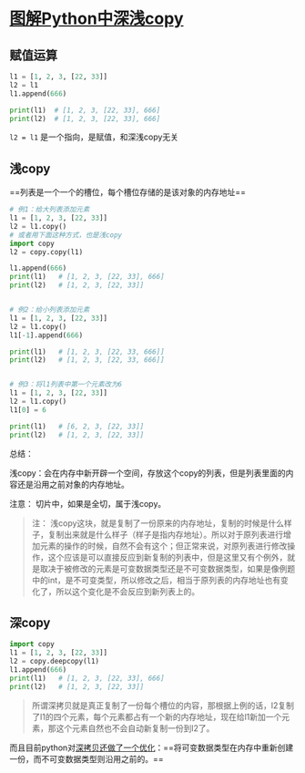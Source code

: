 # [图解Python中深浅copy](https://blog.csdn.net/mall_lucy/article/details/104531218)

## 赋值运算

```python
l1 = [1, 2, 3, [22, 33]]
l2 = l1
l1.append(666)

print(l1)  # [1, 2, 3, [22, 33], 666]
print(l2)  # [1, 2, 3, [22, 33], 666]
```

`l2 = l1` 是一个指向，是赋值，和深浅copy无关

## 浅copy

==列表是一个一个的槽位，每个槽位存储的是该对象的内存地址==

```python
# 例1：给大列表添加元素
l1 = [1, 2, 3, [22, 33]]
l2 = l1.copy()
# 或者用下面这种方式，也是浅copy
import copy
l2 = copy.copy(l1)

l1.append(666)
print(l1)	# [1, 2, 3, [22, 33], 666]
print(l2)	# [1, 2, 3, [22, 33]]


# 例2：给小列表添加元素
l1 = [1, 2, 3, [22, 33]]
l2 = l1.copy()
l1[-1].append(666)

print(l1)	# [1, 2, 3, [22, 33, 666]]
print(l2)	# [1, 2, 3, [22, 33, 666]]


# 例3：将l1列表中第一个元素改为6
l1 = [1, 2, 3, [22, 33]]
l2 = l1.copy()
l1[0] = 6

print(l1)	# [6, 2, 3, [22, 33]]
print(l2)	# [1, 2, 3, [22, 33]]
```

总结：

浅copy：会在内存中新开辟一个空间，存放这个copy的列表，但是列表里面的内容还是沿用之前对象的内存地址。

注意： 切片中，如果是全切，属于浅copy。

> 注： 浅copy这块，就是复制了一份原来的内存地址，复制的时候是什么样子，复制出来就是什么样子（样子是指内存地址）。所以对于原列表进行增加元素的操作的时候，自然不会有这个；但正常来说，对原列表进行修改操作，这个应该是可以直接反应到新复制的列表中，但是这里又有个例外，就是取决于被修改的元素是可变数据类型还是不可变数据类型，如果是像例题中的int，是不可变类型，所以修改之后，相当于原列表的内存地址也有变化了，所以这个变化是不会反应到新列表上的。

## 深copy

```python
import copy
l1 = [1, 2, 3, [22, 33]]
l2 = copy.deepcopy(l1)
l1.append(666)
print(l1)	# [1, 2, 3, [22, 33], 666]
print(l2)	# [1, 2, 3, [22, 33]]
```

> 所谓深拷贝就是真正复制了一份每个槽位的内容，那根据上例的话，l2复制了l1的四个元素，每个元素都占有一个新的内存地址，现在给l1新加一个元素，那这个元素自然也不会自动新复制一份到l2了。

而且目前python对<u>深拷贝还做了一个优化</u>：==将可变数据类型在内存中重新创建一份，而不可变数据类型则沿用之前的。==





























